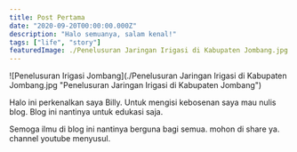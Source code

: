 ```yaml
---
title: Post Pertama
date: "2020-09-20T00:00:00.000Z"
description: "Halo semuanya, salam kenal!"
tags: ["life", "story"]
featuredImage: ./Penelusuran Jaringan Irigasi di Kabupaten Jombang.jpg
---
```


![Penelusuran Irigasi Jombang](./Penelusuran Jaringan Irigasi di Kabupaten Jombang.jpg "Penelusuran Jaringan Irigasi di Kabupaten Jombang")

Halo ini perkenalkan saya Billy.
Untuk mengisi kebosenan saya mau nulis blog.
Blog ini nantinya untuk edukasi saja.

Semoga ilmu di blog ini nantinya berguna bagi semua.
mohon di share ya.
channel youtube menyusul.
